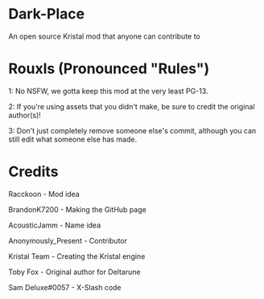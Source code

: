 # Dark-Place
An open source Kristal mod that anyone can contribute to

# Rouxls (Pronounced "Rules")
1: No NSFW, we gotta keep this mod at the very least PG-13.

2: If you're using assets that you didn't make, be sure to credit the original author(s)!

3: Don't just completely remove someone else's commit, although you can still edit what someone else has made.

# Credits
Racckoon - Mod idea

BrandonK7200 - Making the GitHub page

AcousticJamm - Name idea

Anonymously_Present - Contributor

Kristal Team - Creating the Kristal engine

Toby Fox - Original author for Deltarune

Sam Deluxe#0057 - X-Slash code
